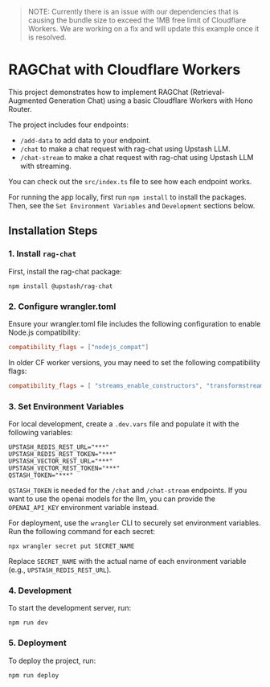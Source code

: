 > NOTE: Currently there is an issue with our dependencies that is causing the bundle size to exceed the 1MB free limit of Cloudflare Workers. We are working on a fix and will update this example once it is resolved.

# RAGChat with Cloudflare Workers

This project demonstrates how to implement RAGChat (Retrieval-Augmented Generation Chat) using a basic Cloudflare Workers with Hono Router.

The project includes four endpoints:

- `/add-data` to add data to your endpoint.
- `/chat` to make a chat request with rag-chat using Upstash LLM.
- `/chat-stream` to make a chat request with rag-chat using Upstash LLM with streaming.

You can check out the `src/index.ts` file to see how each endpoint works.

For running the app locally, first run `npm install` to install the packages. Then, see the `Set Environment Variables` and `Development` sections below.

## Installation Steps

### 1. Install `rag-chat`

First, install the rag-chat package:

```
npm install @upstash/rag-chat
```

### 2. Configure wrangler.toml

Ensure your wrangler.toml file includes the following configuration to enable Node.js compatibility:

```toml
compatibility_flags = ["nodejs_compat"]
```

In older CF worker versions, you may need to set the following compatibility flags:

```toml
compatibility_flags = [ "streams_enable_constructors", "transformstream_enable_standard_constructor" ]
```

### 3. Set Environment Variables

For local development, create a `.dev.vars` file and populate it with the following variables:

```
UPSTASH_REDIS_REST_URL="***"
UPSTASH_REDIS_REST_TOKEN="***"
UPSTASH_VECTOR_REST_URL="***"
UPSTASH_VECTOR_REST_TOKEN="***"
QSTASH_TOKEN="***"
```

`QSTASH_TOKEN` is needed for the `/chat` and `/chat-stream` endpoints. If you want to use the openai models for the llm,
you can provide the `OPENAI_API_KEY` environment variable instead.

For deployment, use the `wrangler` CLI to securely set environment variables.
Run the following command for each secret:

```
npx wrangler secret put SECRET_NAME
```

Replace `SECRET_NAME` with the actual name of each environment variable (e.g., `UPSTASH_REDIS_REST_URL`).

### 4. Development

To start the development server, run:

```
npm run dev
```

### 5. Deployment

To deploy the project, run:

```
npm run deploy
```
